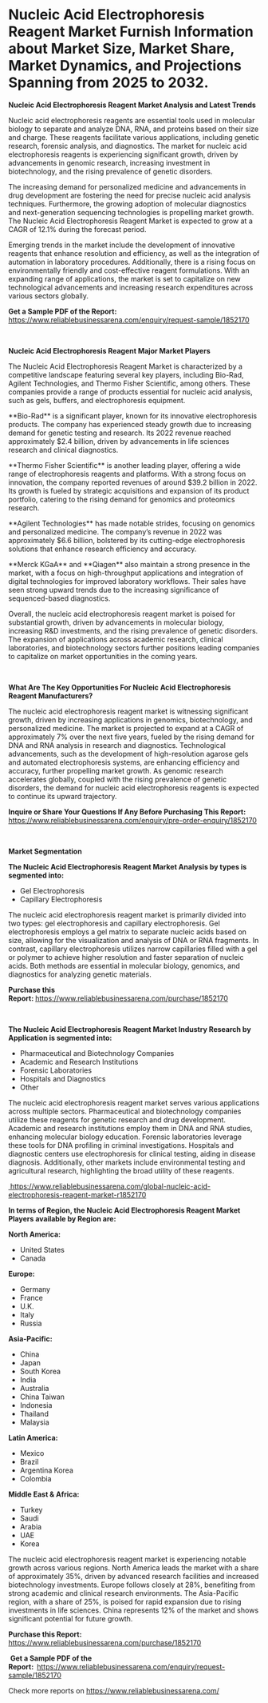 <p><h1>Nucleic Acid Electrophoresis Reagent Market Furnish Information about Market Size, Market Share, Market Dynamics, and Projections Spanning from 2025 to 2032.</h1></p><p><strong>Nucleic Acid Electrophoresis Reagent Market Analysis and Latest Trends</strong></p>
<p><p>Nucleic acid electrophoresis reagents are essential tools used in molecular biology to separate and analyze DNA, RNA, and proteins based on their size and charge. These reagents facilitate various applications, including genetic research, forensic analysis, and diagnostics. The market for nucleic acid electrophoresis reagents is experiencing significant growth, driven by advancements in genomic research, increasing investment in biotechnology, and the rising prevalence of genetic disorders.</p><p>The increasing demand for personalized medicine and advancements in drug development are fostering the need for precise nucleic acid analysis techniques. Furthermore, the growing adoption of molecular diagnostics and next-generation sequencing technologies is propelling market growth. The Nucleic Acid Electrophoresis Reagent Market is expected to grow at a CAGR of 12.1% during the forecast period. </p><p>Emerging trends in the market include the development of innovative reagents that enhance resolution and efficiency, as well as the integration of automation in laboratory procedures. Additionally, there is a rising focus on environmentally friendly and cost-effective reagent formulations. With an expanding range of applications, the market is set to capitalize on new technological advancements and increasing research expenditures across various sectors globally.</p></p>
<p><strong>Get a Sample PDF of the Report:&nbsp;</strong> <a href="https://www.reliablebusinessarena.com/enquiry/request-sample/1852170?utm_campaign=2185&utm_medium=2&utm_source=Github&utm_content=ia&utm_term=27032025&utm_id=nucleic-acid-electrophoresis-reagent">https://www.reliablebusinessarena.com/enquiry/request-sample/1852170</a></p>
<p>&nbsp;</p>
<p><strong>Nucleic Acid Electrophoresis Reagent Major Market Players</strong></p>
<p><p>The Nucleic Acid Electrophoresis Reagent Market is characterized by a competitive landscape featuring several key players, including Bio-Rad, Agilent Technologies, and Thermo Fisher Scientific, among others. These companies provide a range of products essential for nucleic acid analysis, such as gels, buffers, and electrophoresis equipment.</p><p>**Bio-Rad** is a significant player, known for its innovative electrophoresis products. The company has experienced steady growth due to increasing demand for genetic testing and research. Its 2022 revenue reached approximately $2.4 billion, driven by advancements in life sciences research and clinical diagnostics.</p><p>**Thermo Fisher Scientific** is another leading player, offering a wide range of electrophoresis reagents and platforms. With a strong focus on innovation, the company reported revenues of around $39.2 billion in 2022. Its growth is fueled by strategic acquisitions and expansion of its product portfolio, catering to the rising demand for genomics and proteomics research.</p><p>**Agilent Technologies** has made notable strides, focusing on genomics and personalized medicine. The company’s revenue in 2022 was approximately $6.6 billion, bolstered by its cutting-edge electrophoresis solutions that enhance research efficiency and accuracy.</p><p>**Merck KGaA** and **Qiagen** also maintain a strong presence in the market, with a focus on high-throughput applications and integration of digital technologies for improved laboratory workflows. Their sales have seen strong upward trends due to the increasing significance of sequenced-based diagnostics.</p><p>Overall, the nucleic acid electrophoresis reagent market is poised for substantial growth, driven by advancements in molecular biology, increasing R&D investments, and the rising prevalence of genetic disorders. The expansion of applications across academic research, clinical laboratories, and biotechnology sectors further positions leading companies to capitalize on market opportunities in the coming years.</p></p>
<p>&nbsp;</p>
<p><strong>What Are The Key Opportunities For Nucleic Acid Electrophoresis Reagent Manufacturers?</strong></p>
<p><p>The nucleic acid electrophoresis reagent market is witnessing significant growth, driven by increasing applications in genomics, biotechnology, and personalized medicine. The market is projected to expand at a CAGR of approximately 7% over the next five years, fueled by the rising demand for DNA and RNA analysis in research and diagnostics. Technological advancements, such as the development of high-resolution agarose gels and automated electrophoresis systems, are enhancing efficiency and accuracy, further propelling market growth. As genomic research accelerates globally, coupled with the rising prevalence of genetic disorders, the demand for nucleic acid electrophoresis reagents is expected to continue its upward trajectory.</p></p>
<p><strong>Inquire or Share Your Questions If Any Before Purchasing This Report:</strong> <a href="https://www.reliablebusinessarena.com/enquiry/pre-order-enquiry/1852170?utm_campaign=2185&utm_medium=2&utm_source=Github&utm_content=ia&utm_term=27032025&utm_id=nucleic-acid-electrophoresis-reagent">https://www.reliablebusinessarena.com/enquiry/pre-order-enquiry/1852170</a></p>
<p>&nbsp;</p>
<p><strong>Market Segmentation</strong></p>
<p><strong>The Nucleic Acid Electrophoresis Reagent Market Analysis by types is segmented into:</strong></p>
<p><ul><li>Gel Electrophoresis</li><li>Capillary Electrophoresis</li></ul></p>
<p><p>The nucleic acid electrophoresis reagent market is primarily divided into two types: gel electrophoresis and capillary electrophoresis. Gel electrophoresis employs a gel matrix to separate nucleic acids based on size, allowing for the visualization and analysis of DNA or RNA fragments. In contrast, capillary electrophoresis utilizes narrow capillaries filled with a gel or polymer to achieve higher resolution and faster separation of nucleic acids. Both methods are essential in molecular biology, genomics, and diagnostics for analyzing genetic materials.</p></p>
<p><strong>Purchase this Report:&nbsp;</strong><a href="https://www.reliablebusinessarena.com/purchase/1852170?utm_campaign=2185&utm_medium=2&utm_source=Github&utm_content=ia&utm_term=27032025&utm_id=nucleic-acid-electrophoresis-reagent">https://www.reliablebusinessarena.com/purchase/1852170</a></p>
<p>&nbsp;</p>
<p><strong>The Nucleic Acid Electrophoresis Reagent Market Industry Research by Application is segmented into:</strong></p>
<p><ul><li>Pharmaceutical and Biotechnology Companies</li><li>Academic and Research Institutions</li><li>Forensic Laboratories</li><li>Hospitals and Diagnostics</li><li>Other</li></ul></p>
<p><p>The nucleic acid electrophoresis reagent market serves various applications across multiple sectors. Pharmaceutical and biotechnology companies utilize these reagents for genetic research and drug development. Academic and research institutions employ them in DNA and RNA studies, enhancing molecular biology education. Forensic laboratories leverage these tools for DNA profiling in criminal investigations. Hospitals and diagnostic centers use electrophoresis for clinical testing, aiding in disease diagnosis. Additionally, other markets include environmental testing and agricultural research, highlighting the broad utility of these reagents.</p></p>
<p><a href="https://www.reliablebusinessarena.com/global-nucleic-acid-electrophoresis-reagent-market-r1852170?utm_campaign=2185&utm_medium=2&utm_source=Github&utm_content=ia&utm_term=27032025&utm_id=nucleic-acid-electrophoresis-reagent">&nbsp;https://www.reliablebusinessarena.com/global-nucleic-acid-electrophoresis-reagent-market-r1852170</a></p>
<p><strong>In terms of Region, the Nucleic Acid Electrophoresis Reagent Market Players available by Region are:</strong></p>
<p>
    <p> <strong> North America: </strong>
        <ul>
            <li>United States</li>
            <li>Canada</li>
        </ul>
        </p> 
    <p> <strong> Europe: </strong>
        <ul>
            <li>Germany</li>
            <li>France</li>
            <li>U.K.</li>
            <li>Italy</li>
            <li>Russia</li>
        </ul>
        </p> 
    <p> <strong> Asia-Pacific: </strong>
        <ul>
            <li>China</li>
            <li>Japan</li>
            <li>South Korea</li>
            <li>India</li>
            <li>Australia</li>
            <li>China Taiwan</li>
            <li>Indonesia</li>
            <li>Thailand</li>
            <li>Malaysia</li>
        </ul>
        </p> 
    <p> <strong> Latin America: </strong>
        <ul>
            <li>Mexico</li>
            <li>Brazil</li>
            <li>Argentina Korea</li>
            <li>Colombia</li>
        </ul>
        </p> 
    <p> <strong> Middle East & Africa: </strong>
        <ul>
            <li>Turkey</li>
            <li>Saudi</li>
            <li>Arabia</li>
            <li>UAE</li>
            <li>Korea</li>
        </ul>
    </p>
    </p>
<p><p>The nucleic acid electrophoresis reagent market is experiencing notable growth across various regions. North America leads the market with a share of approximately 35%, driven by advanced research facilities and increased biotechnology investments. Europe follows closely at 28%, benefiting from strong academic and clinical research environments. The Asia-Pacific region, with a share of 25%, is poised for rapid expansion due to rising investments in life sciences. China represents 12% of the market and shows significant potential for future growth.</p></p>
<p><strong>Purchase this Report: </strong><a href="https://www.reliablebusinessarena.com/purchase/1852170?utm_campaign=2185&utm_medium=2&utm_source=Github&utm_content=ia&utm_term=27032025&utm_id=nucleic-acid-electrophoresis-reagent">https://www.reliablebusinessarena.com/purchase/1852170</a></p>
<p>&nbsp;<strong>Get a Sample PDF of the Report:&nbsp;&nbsp;</strong><a href="https://www.reliablebusinessarena.com/enquiry/request-sample/1852170?utm_campaign=2185&utm_medium=2&utm_source=Github&utm_content=ia&utm_term=27032025&utm_id=nucleic-acid-electrophoresis-reagent">https://www.reliablebusinessarena.com/enquiry/request-sample/1852170</a></p>
<p><strong></strong></p>
<p>Check more reports on <a href="https://www.reliablebusinessarena.com/?utm_campaign=2185&utm_medium=2&utm_source=Github&utm_content=ia&utm_term=27032025&utm_id=nucleic-acid-electrophoresis-reagent">https://www.reliablebusinessarena.com/</a></p>